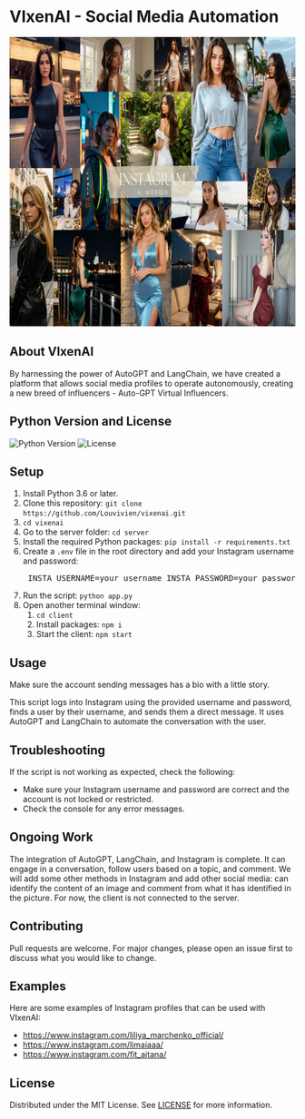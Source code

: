 <h1>VIxenAI - Social Media Automation</h1> <p align="center"> <img src="./VixenAI.jpg" alt="Logo" width="750" height="510"> </p> <h2>About VIxenAI</h2> <p>By harnessing the power of AutoGPT and LangChain, we have created a platform that allows social media profiles to operate autonomously, creating a new breed of influencers - Auto-GPT Virtual Influencers.</p> <h2>Python Version and License</h2> <p><img src="https://img.shields.io/badge/Python-3.6+-blue.svg" alt="Python Version"> <img src="https://img.shields.io/badge/License-MIT-yellow.svg" alt="License"></p> <h2>Setup</h2> <ol> <li>Install Python 3.6 or later.</li> <li>Clone this repository: <code>git clone https://github.com/Louvivien/vixenai.git</code></li> <li><code>cd vixenai</code></li> <li>Go to the server folder: <code>cd server</code></li> <li>Install the required Python packages: <code>pip install -r requirements.txt</code></li> <li>Create a <code>.env</code> file in the root directory and add your Instagram username and password: <pre> INSTA_USERNAME=your_username INSTA_PASSWORD=your_password SERPAPI_API_KEY=b OPENAI_API_KEY= CACHE_REDIS_URL=set a standard redis account (used as a cache system) TARGET_USERNAME=instagram username to engage a conversation with HUGGING_FACE_API_KEY= </pre> </li> <li>Run the script: <code>python app.py</code></li> <li>Open another terminal window: <ol> <li><code>cd client</code></li> <li>Install packages: <code>npm i</code></li> <li>Start the client: <code>npm start</code></li> </ol> </li> </ol> <h2>Usage</h2> <p>Make sure the account sending messages has a bio with a little story.</p> <p>This script logs into Instagram using the provided username and password, finds a user by their username, and sends them a direct message. It uses AutoGPT and LangChain to automate the conversation with the user.</p> <h2>Troubleshooting</h2> <p>If the script is not working as expected, check the following:</p> <ul> <li>Make sure your Instagram username and password are correct and the account is not locked or restricted.</li> <li>Check the console for any error messages.</li> </ul> <h2>Ongoing Work</h2> <p>The integration of AutoGPT, LangChain, and Instagram is complete. It can engage in a conversation, follow users based on a topic, and comment. We will add some other methods in Instagram and add other social media: can identify the content of an image and comment from what it has identified in the picture. For now, the client is not connected to the server.</p> <h2>Contributing</h2> <p>Pull requests are welcome. For major changes, please open an issue first to discuss what you would like to change.</p> <h2>Examples</h2> <p>Here are some examples of Instagram profiles that can be used with VIxenAI:</p> <ul> <li><a href="https://www.instagram.com/liliya_marchenko_official/">https://www.instagram.com/liliya_marchenko_official/</a></li> <li><a href="https://www.instagram.com/limaiaaa/">https://www.instagram.com/limaiaaa/</a></li> <li><a href="https://www.instagram.com/fit_aitana/">https://www.instagram.com/fit_aitana/</a></li> </ul> <h2>License</h2> <p>Distributed under the MIT License. See <a href="#">LICENSE</a> for more information.</p>
